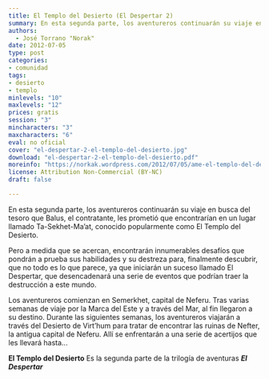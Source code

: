 ```yaml
---
title: El Templo del Desierto (El Despertar 2)
summary: En esta segunda parte, los aventureros continuarán su viaje en busca del tesoro que Balus, el contratante, les prometió que encontrarían en un lugar llamado Ta-Sekhet-Ma’at, conocido popularmente como El Templo del Desierto.
authors:
  - José Torrano "Norak"
date: 2012-07-05
type: post
categories:
- comunidad
tags:
- desierto
- templo
minlevels: "10"
maxlevels: "12"
prices: gratis
session: "3"
mincharacters: "3"
maxcharacters: "6"
eval: no oficial
cover: "el-despertar-2-el-templo-del-desierto.jpg"
download: "el-despertar-2-el-templo-del-desierto.pdf"
moreinfo: "https://norkak.wordpress.com/2012/07/05/ame-el-templo-del-desierto/"
license: Attribution Non-Commercial (BY-NC)
draft: false

---
```


En esta segunda parte, los aventureros continuarán su viaje en busca del tesoro que Balus, el contratante, les prometió que encontrarían en un lugar llamado Ta-Sekhet-Ma’at, conocido popularmente como El Templo del Desierto.

Pero a medida que se acercan, encontrarán innumerables desafíos que pondrán a prueba sus habilidades y su destreza para, finalmente descubrir, que no todo es lo que parece, ya que iniciarán un suceso llamado El Despertar, que desencadenará una serie de eventos que podrían traer la destrucción a este mundo.

Los aventureros comienzan en Semerkhet, capital de Neferu. Tras varias semanas de viaje por la Marca del Este y a través del Mar, al fin llegaron a su destino.
Durante las siguientes semanas, los aventureros viajarán a través del Desierto de Virt’hum para tratar de encontrar las ruinas de Nefter, la antigua capital de Neferu. Allí se enfrentarán a una serie de acertijos que les llevará hasta...

**El Templo del Desierto** Es la segunda parte de la trilogía de aventuras ***El Despertar***
